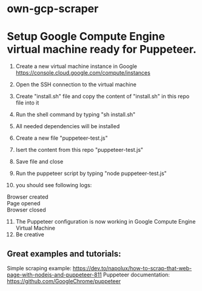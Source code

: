 # own-gcp-scraper
<h1>Setup Google Compute Engine virtual machine ready for Puppeteer.</h1>

1. Create a new virtual machine instance in Google https://console.cloud.google.com/compute/instances
2. Open the SSH connection to the virtual machine
3. Create "install.sh" file and copy the content of "install.sh" in this repo file into it 
4. Run the shell command by typing "sh install.sh"
5. All needed dependencies will be installed

6. Create a new file "puppeteer-test.js"
7. Isert the content from this repo "puppeteer-test.js"
8. Save file and close
9. Run the puppeteer script by typing "node puppeteer-test.js"
10. you should see following logs:

Browser created <br>
Page opened<br>
Browser closed<br>
  
11. The Puppeteer configuration is now working in Google Compute Engine Virtual Machine
12. Be creative

<h2>Great examples and tutorials:</h2>

Simple scraping example: https://dev.to/napolux/how-to-scrap-that-web-page-with-nodejs-and-puppeteer-811
Puppeteer documentation: https://github.com/GoogleChrome/puppeteer
